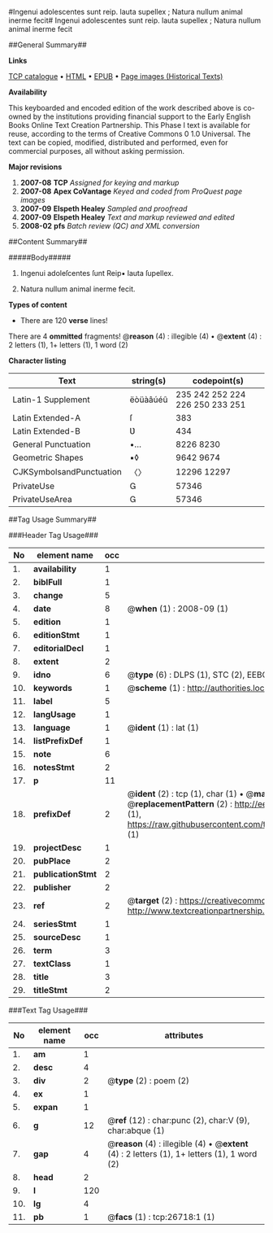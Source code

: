 #Ingenui adolescentes sunt reip. lauta supellex ; Natura nullum animal inerme fecit#
Ingenui adolescentes sunt reip. lauta supellex ; Natura nullum animal inerme fecit

##General Summary##

**Links**

[TCP catalogue](http://www.ota.ox.ac.uk/tcp/)  • 
[HTML](http://tei.it.ox.ac.uk/tcp/Texts-HTML/free/A17/A17758.html)  • 
[EPUB](http://tei.it.ox.ac.uk/tcp/Texts-EPUB/free/A17/A17758.epub) • 
[Page images (Historical Texts)](https://data.historicaltexts.jisc.ac.uk/view?pubId=eebo-23527311e&pageId=eebo-23527311e-26718-1)

**Availability**

This keyboarded and encoded edition of the
	       work described above is co-owned by the institutions
	       providing financial support to the Early English Books
	       Online Text Creation Partnership. This Phase I text is
	       available for reuse, according to the terms of Creative
	       Commons 0 1.0 Universal. The text can be copied,
	       modified, distributed and performed, even for
	       commercial purposes, all without asking permission.

**Major revisions**

1. __2007-08__ __TCP__ *Assigned for keying and markup*
1. __2007-08__ __Apex CoVantage__ *Keyed and coded from ProQuest page images*
1. __2007-09__ __Elspeth Healey__ *Sampled and proofread*
1. __2007-09__ __Elspeth Healey__ *Text and markup reviewed and edited*
1. __2008-02__ __pfs__ *Batch review (QC) and XML conversion*

##Content Summary##

#####Body#####

1. Ingenui adoleſcentes ſunt Reip▪ lauta ſupellex.

1. Natura nullum animal inerme fecit.

**Types of content**

  * There are 120 **verse** lines!

There are 4 **ommitted** fragments! 
 @__reason__ (4) : illegible (4)  •  @__extent__ (4) : 2 letters (1), 1+ letters (1), 1 word (2)

**Character listing**


|Text|string(s)|codepoint(s)|
|---|---|---|
|Latin-1 Supplement|ëòüàâúéû|235 242 252 224 226 250 233 251|
|Latin Extended-A|ſ|383|
|Latin Extended-B|Ʋ|434|
|General Punctuation|•…|8226 8230|
|Geometric Shapes|▪◊|9642 9674|
|CJKSymbolsandPunctuation|〈〉|12296 12297|
|PrivateUse||57346|
|PrivateUseArea||57346|

##Tag Usage Summary##

###Header Tag Usage###

|No|element name|occ|attributes|
|---|---|---|---|
|1.|__availability__|1||
|2.|__biblFull__|1||
|3.|__change__|5||
|4.|__date__|8| @__when__ (1) : 2008-09 (1)|
|5.|__edition__|1||
|6.|__editionStmt__|1||
|7.|__editorialDecl__|1||
|8.|__extent__|2||
|9.|__idno__|6| @__type__ (6) : DLPS (1), STC (2), EEBO-CITATION (1), OCLC (1), VID (1)|
|10.|__keywords__|1| @__scheme__ (1) : http://authorities.loc.gov/ (1)|
|11.|__label__|5||
|12.|__langUsage__|1||
|13.|__language__|1| @__ident__ (1) : lat (1)|
|14.|__listPrefixDef__|1||
|15.|__note__|6||
|16.|__notesStmt__|2||
|17.|__p__|11||
|18.|__prefixDef__|2| @__ident__ (2) : tcp (1), char (1)  •  @__matchPattern__ (2) : ([0-9\-]+):([0-9IVX]+) (1), (.+) (1)  •  @__replacementPattern__ (2) : http://eebo.chadwyck.com/downloadtiff?vid=$1&page=$2 (1), https://raw.githubusercontent.com/textcreationpartnership/Texts/master/tcpchars.xml#$1 (1)|
|19.|__projectDesc__|1||
|20.|__pubPlace__|2||
|21.|__publicationStmt__|2||
|22.|__publisher__|2||
|23.|__ref__|2| @__target__ (2) : https://creativecommons.org/publicdomain/zero/1.0/ (1), http://www.textcreationpartnership.org/docs/. (1)|
|24.|__seriesStmt__|1||
|25.|__sourceDesc__|1||
|26.|__term__|3||
|27.|__textClass__|1||
|28.|__title__|3||
|29.|__titleStmt__|2||


###Text Tag Usage###

|No|element name|occ|attributes|
|---|---|---|---|
|1.|__am__|1||
|2.|__desc__|4||
|3.|__div__|2| @__type__ (2) : poem (2)|
|4.|__ex__|1||
|5.|__expan__|1||
|6.|__g__|12| @__ref__ (12) : char:punc (2), char:V (9), char:abque (1)|
|7.|__gap__|4| @__reason__ (4) : illegible (4)  •  @__extent__ (4) : 2 letters (1), 1+ letters (1), 1 word (2)|
|8.|__head__|2||
|9.|__l__|120||
|10.|__lg__|4||
|11.|__pb__|1| @__facs__ (1) : tcp:26718:1 (1)|
